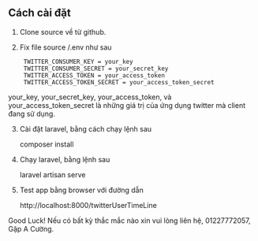 ## Cách cài đặt

1. Clone source về từ github.

2. Fix file source /.env như sau

        TWITTER_CONSUMER_KEY = your_key
        TWITTER_CONSUMER_SECRET = your_secret_key
        TWITTER_ACCESS_TOKEN = your_access_token
        TWITTER_ACCESS_TOKEN_SECRET = your_access_token_secret 

your_key, your_secret_key, your_access_token, và your_access_token_secret là những giá trị của ứng dụng twitter mà client đang sử dụng.

3. Cài đặt laravel, bằng cách chạy lệnh sau

    composer install 

4. Chạy laravel, bằng lệnh sau

    laravel artisan serve

5. Test app bằng browser với đường dẫn 

    http://localhost:8000/twitterUserTimeLine

Good Luck! 
Nếu có bất kỳ thắc mắc nào xin vui lòng liên hệ, 01227772057, Gặp A Cường.